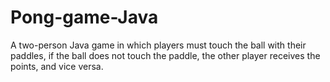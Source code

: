 # Pong-game-Java

A two-person Java game in which players must touch the ball with their paddles, if the ball does not
touch the paddle, the other player receives the points, and vice versa.

